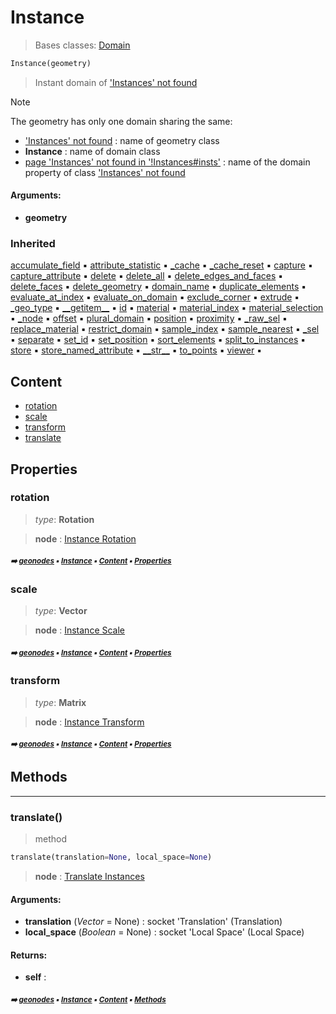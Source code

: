 # Instance

> Bases classes: [Domain](geono-domain.md#domain)

``` python
Instance(geometry)
```

> Instant domain of ['Instances' not found]()

> [!NOTE]
> The geometry has only one domain sharing the same:
> - ['Instances' not found]() : name of geometry class
> - **Instance** : name of domain class
> - [page 'Instances' not found in '!Instances#insts']() : name of the domain property of class ['Instances' not found]()

#### Arguments:
- **geometry**

### Inherited

[accumulate_field](geono-domain.md#accumulate_field) :black_small_square: [attribute_statistic](geono-domain.md#attribute_statistic) :black_small_square: [\_cache](geono-socke-nodecache.md#_cache) :black_small_square: [\_cache_reset](geono-socke-nodecache.md#_cache_reset) :black_small_square: [capture](geono-domain.md#capture) :black_small_square: [capture_attribute](geono-domain.md#capture_attribute) :black_small_square: [delete](geono-domain.md#delete) :black_small_square: [delete_all](geono-domain.md#delete_all) :black_small_square: [delete_edges_and_faces](geono-domain.md#delete_edges_and_faces) :black_small_square: [delete_faces](geono-domain.md#delete_faces) :black_small_square: [delete_geometry](geono-domain.md#delete_geometry) :black_small_square: [domain_name](geono-domain.md#domain_name) :black_small_square: [duplicate_elements](geono-domain.md#duplicate_elements) :black_small_square: [evaluate_at_index](geono-domain.md#evaluate_at_index) :black_small_square: [evaluate_on_domain](geono-domain.md#evaluate_on_domain) :black_small_square: [exclude_corner](geono-domain.md#exclude_corner) :black_small_square: [extrude](geono-domain.md#extrude) :black_small_square: [\_geo_type](geono-geome-geobase.md#_geo_type) :black_small_square: [\_\_getitem__](geono-geome-geobase.md#__getitem__) :black_small_square: [id](geono-geome-geobase.md#id) :black_small_square: [material](geono-geome-geobase.md#material) :black_small_square: [material_index](geono-geome-geobase.md#material_index) :black_small_square: [material_selection](geono-geome-geobase.md#material_selection) :black_small_square: [\_node](geono-domain.md#_node) :black_small_square: [offset](geono-geome-geobase.md#offset) :black_small_square: [plural_domain](geono-domain.md#plural_domain) :black_small_square: [position](geono-geome-geobase.md#position) :black_small_square: [proximity](geono-domain.md#proximity) :black_small_square: [\_raw_sel](geono-geome-geobase.md#_raw_sel) :black_small_square: [replace_material](geono-geome-geobase.md#replace_material) :black_small_square: [restrict_domain](geono-domain.md#restrict_domain) :black_small_square: [sample_index](geono-domain.md#sample_index) :black_small_square: [sample_nearest](geono-domain.md#sample_nearest) :black_small_square: [\_sel](geono-domain.md#_sel) :black_small_square: [separate](geono-domain.md#separate) :black_small_square: [set_id](geono-geome-geobase.md#set_id) :black_small_square: [set_position](geono-geome-geobase.md#set_position) :black_small_square: [sort_elements](geono-domain.md#sort_elements) :black_small_square: [split_to_instances](geono-domain.md#split_to_instances) :black_small_square: [store](geono-domain.md#store) :black_small_square: [store_named_attribute](geono-domain.md#store_named_attribute) :black_small_square: [\_\_str__](geono-domain.md#__str__) :black_small_square: [to_points](geono-domain.md#to_points) :black_small_square: [viewer](geono-domain.md#viewer) :black_small_square:

## Content

- [rotation](geono-instance.md#rotation)
- [scale](geono-instance.md#scale)
- [transform](geono-instance.md#transform)
- [translate](geono-instance.md#translate)

## Properties



### rotation

> _type_: **Rotation**
>

> **node** : [Instance Rotation](https://docs.blender.org/manual/en/latest/modeling/geometry_nodes/instances/instance_rotation.html)

##### <sub>:arrow_right: [geonodes](index.md#geonodes) :black_small_square: [Instance](geono-instance.md#instance) :black_small_square: [Content](geono-instance.md#content) :black_small_square: [Properties](geono-instance.md#properties)</sub>

### scale

> _type_: **Vector**
>

> **node** : [Instance Scale](https://docs.blender.org/manual/en/latest/modeling/geometry_nodes/instances/instance_scale.html)

##### <sub>:arrow_right: [geonodes](index.md#geonodes) :black_small_square: [Instance](geono-instance.md#instance) :black_small_square: [Content](geono-instance.md#content) :black_small_square: [Properties](geono-instance.md#properties)</sub>

### transform

> _type_: **Matrix**
>

> **node** : [Instance Transform](https://docs.blender.org/manual/en/latest/modeling/geometry_nodes/instances/instance_transform.html)

##### <sub>:arrow_right: [geonodes](index.md#geonodes) :black_small_square: [Instance](geono-instance.md#instance) :black_small_square: [Content](geono-instance.md#content) :black_small_square: [Properties](geono-instance.md#properties)</sub>

## Methods



----------
### translate()

> method

``` python
translate(translation=None, local_space=None)
```

> **node** : [Translate Instances](https://docs.blender.org/manual/en/latest/modeling/geometry_nodes/instances/translate_instances.html)



#### Arguments:
- **translation** (_Vector_ = None) : socket 'Translation' (Translation)
- **local_space** (_Boolean_ = None) : socket 'Local Space' (Local Space)



#### Returns:
- **self** :

##### <sub>:arrow_right: [geonodes](index.md#geonodes) :black_small_square: [Instance](geono-instance.md#instance) :black_small_square: [Content](geono-instance.md#content) :black_small_square: [Methods](geono-instance.md#methods)</sub>